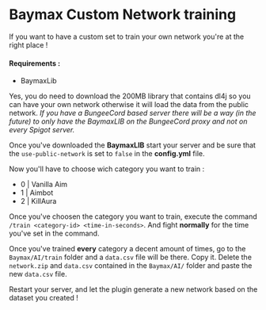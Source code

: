 # Baymax Custom Network training

If you want to have a custom set to train your own network you're at the right place !

#### Requirements :

* BaymaxLib

Yes, you do need to download the 200MB library that contains dl4j so you can have your own network otherwise it will load the data from the public network. _If you have a BungeeCord based server there will be a way (in the future) to only have the BaymaxLIB on the BungeeCord proxy and not on every Spigot server._

Once you've downloaded the **BaymaxLIB** start your server and be sure that the `use-public-network` is set to `false` in the **config.yml** file.

Now you'll have to choose wich category you want to train :
* 0 | Vanilla Aim
* 1 | Aimbot
* 2 | KillAura

Once you've choosen the category you want to train, execute the command `/train <category-id> <time-in-seconds>`. And fight **normally** for the time you've set in the command.

Once you've trained **every** category a decent amount of times, go to the `Baymax/AI/train` folder and a `data.csv` file will be there. Copy it. Delete the `network.zip` and `data.csv` contained in the `Baymax/AI/` folder and paste the new `data.csv` file.

Restart your server, and let the plugin generate a new network based on the dataset you created !
